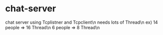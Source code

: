 # chat-server
chat server using Tcplistner and Tcpclient\n
needs lots of Thread\n
ex) 14 people => 16 Thread\n
    6 people => 8 Thread\n
